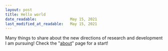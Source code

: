 ```yaml
---
layout: post
title: Hello world
date_readable:               May 15, 2021
last_modified_at_readable:   May 15, 2021
---
```


Many things to share about the new directions of research and development I am pursuing! Check the "[about](/blog/about/)" page for a start!
